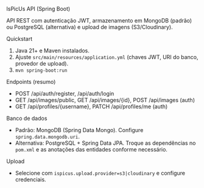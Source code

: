 IsPicUs API (Spring Boot)

API REST com autenticação JWT, armazenamento em MongoDB (padrão) ou PostgreSQL (alternativa) e upload de imagens (S3/Cloudinary).

Quickstart
1) Java 21+ e Maven instalados.
2) Ajuste `src/main/resources/application.yml` (chaves JWT, URI do banco, provedor de upload).
3) `mvn spring-boot:run`

Endpoints (resumo)
- POST /api/auth/register, /api/auth/login
- GET /api/images/public, GET /api/images/{id}, POST /api/images (auth)
- GET /api/profiles/{username}, PATCH /api/profiles/me (auth)

Banco de dados
- Padrão: MongoDB (Spring Data Mongo). Configure `spring.data.mongodb.uri`.
- Alternativa: PostgreSQL + Spring Data JPA. Troque as dependências no `pom.xml` e as anotações das entidades conforme necessário.

Upload
- Selecione com `ispicus.upload.provider=s3|cloudinary` e configure credenciais.

